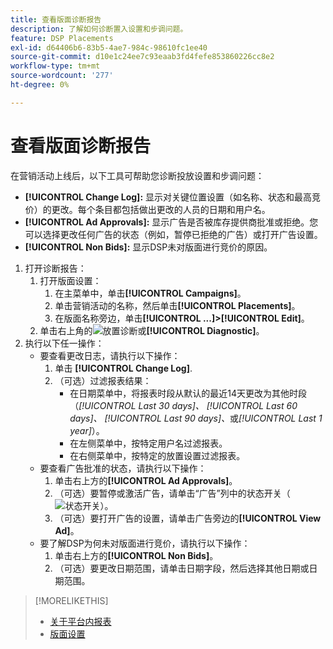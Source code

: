 ```yaml
---
title: 查看版面诊断报告
description: 了解如何诊断置入设置和步调问题。
feature: DSP Placements
exl-id: d64406b6-83b5-4ae7-984c-98610fc1ee40
source-git-commit: d10e1c24ee7c93eaab3fd4fefe853860226cc8e2
workflow-type: tm+mt
source-wordcount: '277'
ht-degree: 0%

---
```


# 查看版面诊断报告

<!-- Does this really belong in the Campaign Management > Reports section or in the Placements section? -->

在营销活动上线后，以下工具可帮助您诊断投放设置和步调问题：

* **[!UICONTROL Change Log]:** 显示对关键位置设置（如名称、状态和最高竞价）的更改。每个条目都包括做出更改的人员的日期和用户名。
* **[!UICONTROL Ad Approvals]:** 显示广告是否被库存提供商批准或拒绝。您可以选择更改任何广告的状态（例如，暂停已拒绝的广告）或打开广告设置。
* **[!UICONTROL Non Bids]:** 显示DSP未对版面进行竞价的原因。

1. 打开诊断报告：
   1. 打开版面设置：
      1. 在主菜单中，单击&#x200B;**[!UICONTROL Campaigns]**。
      1. 单击营销活动的名称，然后单击&#x200B;**[!UICONTROL Placements]**。
      1. 在版面名称旁边，单击&#x200B;**[!UICONTROL ...]>[!UICONTROL Edit]**。
   1. 单击右上角的![放置诊断](/help/dsp/assets/placement-diagnostics.png)或&#x200B;**[!UICONTROL Diagnostic]**。
1. 执行以下任一操作：
   * 要查看更改日志，请执行以下操作：
      1. 单击 **[!UICONTROL Change Log]**.
      1. （可选）过滤报表结果：
         * 在日期菜单中，将报表时段从默认的最近14天更改为其他时段（*[!UICONTROL Last 30 days]、* *[!UICONTROL Last 60 days]、* *[!UICONTROL Last 90 days]、*&#x200B;或&#x200B;*[!UICONTROL Last 1 year]*）。
         * 在左侧菜单中，按特定用户名过滤报表。
         * 在右侧菜单中，按特定的放置设置过滤报表。
   * 要查看广告批准的状态，请执行以下操作：
      1. 单击右上方的&#x200B;**[!UICONTROL Ad Approvals]**。
      1. （可选）要暂停或激活广告，请单击“广告”列中的状态开关（![状态开关](/help/dsp/assets/status-switch.png)）。
      1. （可选）要打开广告的设置，请单击广告旁边的&#x200B;**[!UICONTROL View Ad]**。
   * 要了解DSP为何未对版面进行竞价，请执行以下操作：
      1. 单击右上方的&#x200B;**[!UICONTROL Non Bids]**。
      1. （可选）要更改日期范围，请单击日期字段，然后选择其他日期或日期范围。

<!-- Later, add link to >* Definitions for NBRs (Reading No Bid Reports (NBRs)) -->

>[!MORELIKETHIS]
>
>* [关于平台内报表](campaign-reports-about.md)
>* [版面设置](/help/dsp/campaign-management/placements/placement-settings.md)

